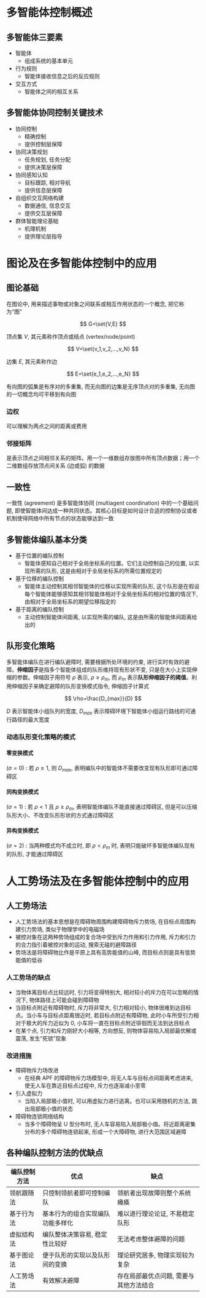 # 多智能体控制概述

## 多智能体三要素

- 智能体
  - 组成系统的基本单元
- 行为规则
  - 智能体接收信息之后的反应规则
- 交互方式
  - 智能体之间的相互关系

## 多智能体协同控制关键技术

- 协同控制
  - 精确控制
  - 提供控制层保障
- 协同决策规划
  - 任务规划, 任务分配
  - 提供决策层保障
- 协同感知认知
  - 目标跟踪, 相对导航
  - 提供信息层保障
- 自组织交互网络构建
  - 数据通信, 信息交互
  - 提供交互层保障
- 群体智能理论基础
  - 机理机制
  - 提供理论层指导

# 图论及在多智能体控制中的应用

## 图论基础

在图论中, 用来描述事物或对象之间联系或相互作用状态的一个概念, 把它称为“图”

$$
G=\set{V,E}
$$

顶点集 $V$, 其元素称作顶点或结点 (vertex/node/point)

$$
V=\set{v_1,v_2,...,v_N}
$$

边集 $E$, 其元素称作边

$$
E=\set{e_1,e_2,...,e_N}
$$

有向图的弧集是有序对的多重集, 而无向图的边集是无序顶点对的多重集, 无向图的一切概念均可平移到有向图

### 边权

可以理解为两点之间的距离或费用

### 邻接矩阵

是表示顶点之间相邻关系的矩阵。用一个一维数组存放图中所有顶点数据；用一个二维数组存放顶点间关系 (边或弧) 的数据

## 一致性

一致性 (agreement) 是多智能体协同 (multiagent coordination) 中的一个基础问题, 即使智能体间达成一种共同状态。其核心目标是如何设计合适的控制协议或者机制使得网络中所有节点的状态能够达到一致

## 多智能体编队基本分类

- 基于位置的编队控制
  - 智能体感知自己相对于全局坐标系的位置。它们主动控制自己的位置, 以实现所需的队形, 这是由相对于全局坐标系的所需位置规定的
- 基于位移的编队控制
  - 智能体主动控制其相邻智能体的位移以实现所需的队形, 这个队形是在假设每个智能体能够感知其相邻智能体相对于全局坐标系的相对位置的情况下, 由相对于全局坐标系的期望位移指定的
- 基于距离的编队控制
  - 主动控制智能体间距离, 以实现所需的编队, 这是由所需的智能体间距离给出的

## 队形变化策略

多智能体编队在进行编队避障时, 需要根据所处环境的约束, 进行实时有效的避障。**伸缩因子**是指多个智能体组成的队形维持现有形状不变, 只是在大小上实现伸缩的参数。伸缩因子用符号 $\rho$ 表示,  $\rho \geq \rho_m$, 而 $\rho_m$ 表示**队形伸缩因子的阈值**。利用伸缩因子来确定避障的队形变换模式指令, 伸缩因子计算式

$$
\rho=\frac{D_{max}}{D}
$$

$D$ 表示智能体小组队列的宽度,  $D_{max}$ 表示障碍环境下智能体小组运行路线的可通行路径的最大宽度

### 动态队形变化策略的模式

#### 零变换模式

$(\sigma=0)$ : 若 $\rho \geq 1$, 则 $D_{max}$, 表明编队中的智能体不需要改变现有队形即可通过障碍区

#### 同构变换模式

$(\sigma=1)$ : 若 $\rho < 1$ 且 $\rho \geq \rho_m$, 表明智能体编队不能直接通过障碍区, 但是可以压缩队形大小、不改变队形形状的方式通过障碍区

#### 异构变换模式

$(\sigma=2)$ : 当两种模式均不成立时, 即 $\rho < \rho_m$ 时, 表明只能破坏多智能体编队现有的队形, 才能通过障碍区

# 人工势场法及在多智能体控制中的应用

## 人工势场法

- 人工势场法的基本思想是在障碍物周围构建障碍物斥力势场, 在目标点周围构建引力势场, 类似于物理学中的电磁场
- 被控对象在这两种势场组成的复合场中受到斥力作用和引力作用, 斥力和引力的合力指引着被控对象的运动, 搜索无碰的避障路径
- 势场法是将障碍物比作是平原上具有高势能值的山峰, 而目标点则是具有低势能值的低谷

### 人工势场的缺点

- 当物体离目标点比较远时, 引力将变得特别大, 相对较小的斥力在可以忽略的情况下, 物体路径上可能会碰到障碍物
- 当目标点附近有障碍物时, 斥力将非常大, 引力相对较小, 物体很难到达目标点。当小车与目标点距离很近时, 若目标点附近有障碍物, 此时小车所受引力相对于极大的斥力近似为 0, 小车将一直在目标点附近徘徊而无法到达目标点
- 在某个点, 引力和斥力刚好大小相等, 方向想反, 则物体容易陷入局部最优解或震荡, 发生“死锁”现象

### 改进措施

- 障碍物斥力场改进
  - 在经典 APF 的障碍物斥力场模型中, 将无人车与目标点间距离考虑进来, 使无人车在靠近目标点过程中, 斥力也逐渐减小至零
- 引入虚拟力
  - 当陷入局部极小值时, 可以用虚拟力进行逃离。也可以采用随机的方法, 跳出局部极小值的状态
- 障碍物连锁网络结构
  - 当多个障碍物呈 U 型分布时, 无人车容易陷入局部极小值。将近距离密集分布的多个障碍物连锁起来, 形成一个大障碍物, 进行大范围区域避障

## 各种编队控制方法的优缺点

| 编队控制方法 | 优点                             | 缺点                                   |
| ------------ | -------------------------------- | -------------------------------------- |
| 领航跟随法   | 只控制领航者即可控制编队         | 领航者出现故障则整个系统瘫痪           |
| 基于行为法   | 基本行为的组合实现编队功能多样化 | 难以进行理论论证, 不易稳定队形         |
| 虚拟结构法   | 编队整体决策容易, 稳定性比较好   | 无法考虑整体避障的问题                 |
| 基于图论法   | 便于队形的实现以及队形间的变换   | 理论研究居多, 物理实现较为复杂         |
| 人工势场法   | 有效解决避障                     | 存在局部最优点问题, 需要与其他方法结合 |
